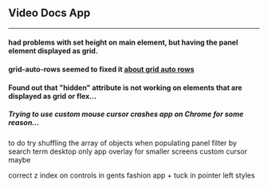 ## Video Docs App
___



#### had problems with set height on main element, but having the panel element displayed as grid. 
#### grid-auto-rows seemed to fixed it [about grid auto rows](https://developer.mozilla.org/en-US/docs/Web/CSS/grid-auto-rows)

#### Found out that "hidden" attribute is not working on elements that are displayed as grid or flex...

##### Trying to use custom mouse cursor crashes app on Chrome for some reason...



to do
try shuffling the array of objects when populating panel
filter by search term
desktop only app overlay for smaller screens
custom cursor maybe

correct z index on controls in gents fashion app + tuck in pointer left styles
